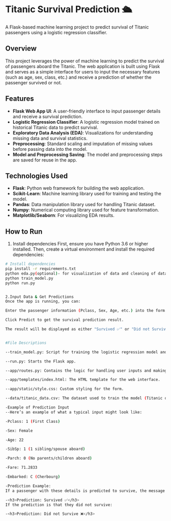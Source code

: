 # Titanic Survival Prediction 🛳️

A Flask-based machine learning project to predict survival of Titanic passengers using a logistic regression classifier.

## Overview
This project leverages the power of machine learning to predict the survival of passengers aboard the Titanic. The web application is built using Flask and serves as a simple interface for users to input the necessary features (such as age, sex, class, etc.) and receive a prediction of whether the passenger survived or not.

## Features
- **Flask Web App UI**: A user-friendly interface to input passenger details and receive a survival prediction.
- **Logistic Regression Classifier**: A logistic regression model trained on historical Titanic data to predict survival.
- **Exploratory Data Analysis (EDA)**: Visualizations for understanding missing data and survival statistics.
- **Preprocessing**: Standard scaling and imputation of missing values before passing data into the model.
- **Model and Preprocessing Saving**: The model and preprocessing steps are saved for reuse in the app.

## Technologies Used
- **Flask**: Python web framework for building the web application.
- **Scikit-Learn**: Machine learning library used for training and testing the model.
- **Pandas**: Data manipulation library used for handling Titanic dataset.
- **Numpy**: Numerical computing library used for feature transformation.
- **Matplotlib/Seaborn**: For visualizing EDA results.


## How to Run

1. Install dependencies
First, ensure you have Python 3.6 or higher installed. Then, create a virtual environment and install the required dependencies:

```bash
# Install dependencies
pip install -r requirements.txt
python eda.py(optional)- for visualization of data and cleaning of data
python train_model.py
python run.py


2.Input Data & Get Predictions
Once the app is running, you can:

Enter the passenger information (Pclass, Sex, Age, etc.) into the form.

Click Predict to get the survival prediction result.

The result will be displayed as either "Survived ✅" or "Did not Survive ❌" based on the prediction made by the model.


#File Descriptions

--train_model.py: Script for training the logistic regression model and saving it for later use.

--run.py: Starts the Flask app.

--app/routes.py: Contains the logic for handling user inputs and making predictions.

--app/templates/index.html: The HTML template for the web interface.

--app/static/style.css: Custom styling for the form.

--data/titanic_data.csv: The dataset used to train the model (Titanic dataset).

-Example of Prediction Input
--Here’s an example of what a typical input might look like:

-Pclass: 1 (First Class)

-Sex: Female

-Age: 22

-SibSp: 1 (1 sibling/spouse aboard)

-Parch: 0 (No parents/children aboard)

-Fare: 71.2833

-Embarked: C (Cherbourg)

-Prediction Example:
If a passenger with these details is predicted to survive, the message displayed will be:

-<h3>Prediction: Survived ✅</h3>
If the prediction is that they did not survive:

-<h3>Prediction: Did not Survive ❌</h3>
